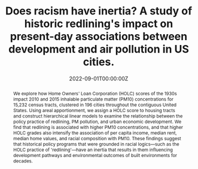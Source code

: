 ---
abstract: We explore how Home Owners' Loan Corporation (HOLC) scores of the 1930s impact 2010 and 2015 inhalable particulate matter (PM10) concentrations for 15,232 census tracts, clustered in 196 cities throughout the contiguous United States. Using areal apportionment, we assign a HOLC score to housing tracts and construct hierarchical linear models to examine the relationship between the policy practice of redlining, PM pollution, and urban economic development. We find that redlining is associated with higher PM10 concentrations, and that higher HOLC grades also intensify the association of per capita income, median rent, median home values, and racial composition with PM10. These findings suggest that historical policy programs that were grounded in racial logics—such as the HOLC practice of 'redlining'—have an inertia that results in them influencing development pathways and environmental outcomes of built environments for decades.
authors:
- Patrick Trent Greiner
- Rachel G. McKane
date: "2022-09-01T00:00:00Z"
doi: "https://doi.org/10.1088/1748-9326/ac9070"
featured: true
image:
  caption: 'Distribution of social ecological attributes conditioned on 1930s redline maps.'
  focal_point: ""
  preview_only: false
projects: []
publication: '*Environmental Research Letters, 17*(10)'
publication_short: ""
publication_types:
- "2"
publishDate: "2017-01-01T00:00:00Z"
#slides:
summary: Historical redlining is associated with present day pollution, and intensifies the relationship between development and pollution as well.
tags: 
- Environmental Justice
- Environmental Racism
- Climate Justice 
- Sustainable Development
- Historical Inequality

title: Does racism have inertia? A study of historic redlining's impact on present-day associations between development and air pollution in US cities.
#url_code: ""
#url_dataset: ""
url_pdf: files/redline_pm10.pdf
#url_poster: ""
url_project: ""
#url_slides: ""
#url_source: ""
#url_video: ""
---